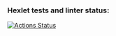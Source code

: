 ### Hexlet tests and linter status:
[![Actions Status](https://github.com/beherit197777/php-project-48/actions/workflows/hexlet-check.yml/badge.svg)](https://github.com/beherit197777/php-project-48/actions)